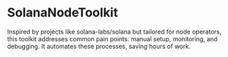 # SolanaNodeToolkit
Inspired by projects like solana-labs/solana but tailored for node operators, this toolkit addresses common pain points: manual setup, monitoring, and debugging. It automates these processes, saving hours of work.
